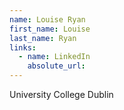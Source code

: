 ```yaml
---
name: Louise Ryan
first_name: Louise
last_name: Ryan
links:
  - name: LinkedIn
    absolute_url: 
---
```

University College Dublin
